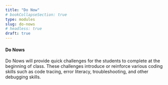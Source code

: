 ```yaml
---
title: "Do Now"
# bookCollapseSection: true
type: modules
slug: do-nows
# headless: true
draft: true
---
```



#### Do Nows
Do Nows will provide quick challenges for the students to complete at the beginning of class.
These challenges introduce or reinforce various coding skills such as
code tracing, error literacy, troubleshooting, and other debugging skills.
